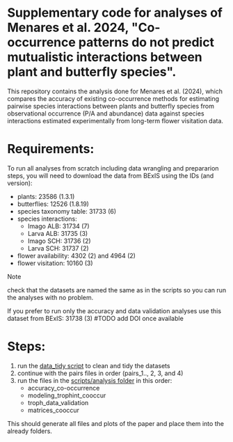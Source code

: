 # Supplementary code for analyses of Menares et al. 2024, "Co-occurrence patterns do not predict mutualistic interactions between plant and butterfly species".

This repository contains the analysis done for Menares et al. (2024), which compares the accuracy of existing co-occurrence methods for estimating pairwise species interactions between plants and butterfly species from observational occurrence (P/A and abundance) data against species interactions estimated experimentally from long-term flower visitation data. 

# Requirements: 

To run all analyses from scratch including data wrangling and prepararion steps, you will need to download the data from BExIS using the IDs (and version): 

- plants: 23586 (1.3.1)
- butterflies: 12526 (1.8.19)
- species taxonomy table: 31733 (6)
- species interactions:
  - Imago ALB: 31734 (7)
  - Larva ALB: 31735 (3)
  - Imago SCH: 31736 (2)
  - Larva SCH: 31737 (2)
- flower availability: 4302 (2) and 4964 (2)
- flower visitation: 10160 (3)

> [!NOTE]
> check that the datasets are named the same as in the scripts so you can run the analyses with no problem. 

If you prefer to run only the accuracy and data validation analyses use this dataset from BExIS: 31738 (3) #TODO add DOI once available

# Steps: 
1. run the [data_tidy script](scripts/wrangling/data_tidying.R) to clean and tidy the datasets
2. continue with the pairs files in order (pairs_1.., 2, 3, and 4)
3. run the files in the [scripts/analysis folder](scripts/analysis) in this order:
   - accuracy_co-occurrence
   - modeling_trophint_cooccur
   - troph_data_validation
   - matrices_cooccur

This should generate all files and plots of the paper and place them into the already folders.
